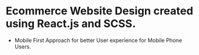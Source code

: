 # Ecommerce Website Design created using React.js and SCSS.

- Mobile First Approach for better User experience for Mobile Phone Users.
